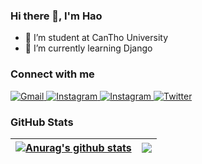 ### Hi there 👋, I'm Hao
- 🔭 I’m student at CanTho University
- 🌱 I’m currently learning Django

### Connect with me
<a href="mailto:hao152903@gmail.com">
  <img alt="Gmail" src="https://img.shields.io/badge/Gmail-D14836?style=for-the-badge&logo=gmail&logoColor=white" style="max-width:100%;"/>
</a>

<a href="">
  <img alt="Instagram" src="https://img.shields.io/badge/Instagram-E4405F?style=for-the-badge&logo=instagram" style="max-width:100%;"/>
</a>

<a href="https://www.facebook.com/hulo.bungchay/">
  <img alt="Instagram" src="https://img.shields.io/badge/Facebook-1877F2?style=for-the-badge&logo=facebook&logoColor=white" style="max-width:100%;"/>
</a>

<a href="">
  <img alt="Twitter" src="https://img.shields.io/badge/Twitter-1DA1F2?style=for-the-badge&logo=twitter&logoColor=white" style="max-width:100%;"/>
</a>

### GitHub Stats
| <a href="https://github.com/HaoHuynh0301"><img align="center" src="https://github-readme-stats.vercel.app/api?username=HaoHuynh0301&theme=radical&show_icons=true&count_private=true&line_height=25" alt="Anurag's github stats" /></a> | <a href="https://github.com/HaoHuynh0301"><img align="center" src="https://github-readme-stats.vercel.app/api/top-langs/?username=HaoHuynh0301&theme=radical&layout=compact" /></a> |
| ------------- | ------------- |

<!--
**HaoHuynh0301/HaoHuynh0301** is a ✨ _special_ ✨ repository because its `README.md` (this file) appears on your GitHub profile.

Here are some ideas to get you started:

- 🔭 I’m currently working on ...
- 🌱 I’m currently learning ...
- 👯 I’m looking to collaborate on ...
- 🤔 I’m looking for help with ...
- 💬 Ask me about ...
- 📫 How to reach me: ...
- 😄 Pronouns: ...
- ⚡ Fun fact: ...
-->

